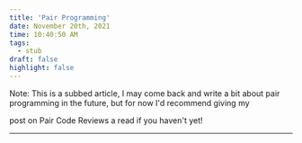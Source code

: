 ```yaml
---
title: 'Pair Programming'
date: November 20th, 2021
time: 10:40:50 AM
tags:
  - stub
draft: false
highlight: false
---
```


Note: This is a subbed article, I may come back and write a bit about pair
programming in the future, but for now I'd recommend giving my
<Link href="/2020/december/pair-code-reviews">post on Pair Code Reviews</Link> a
read if you haven't yet!

<Spacer />

---

<Spacer />
